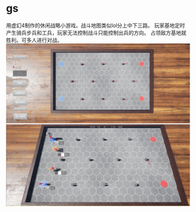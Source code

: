 # gs
用虚幻4制作的休闲战略小游戏。战斗地图类似lol分上中下三路。
玩家基地定时产生骑兵步兵和工兵，玩家无法控制战斗只能控制出兵的方向。
占领敌方基地就胜利。可多人进行对战。
![Pic1](https://github.com/huangsq04/GS/blob/main/Screenshots/ScreenShot00002.png)
![Pic2](https://github.com/huangsq04/GS/blob/main/Screenshots/ScreenShot00003.png)

